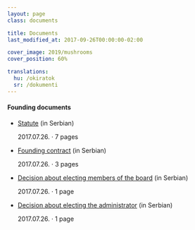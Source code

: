 ```yaml
---
layout: page
class: documents

title: Documents
last_modified_at: 2017-09-26T00:00:00-02:00

cover_image: 2019/mushrooms
cover_position: 60%

translations:
  hu: /okiratok
  sr: /dokumenti
---
```

#### Founding documents

- [Statute] (in Serbian)

  2017.07.26. · 7 pages
- [Founding contract] (in Serbian)

  2017.07.26. · 3 pages
- [Decision about electing members of the board] (in Serbian)

  2017.07.26. · 1 page
- [Decision about electing the administrator] (in Serbian)

  2017.07.26. · 1 page

[Statute]: /docs/statut.pdf
[Founding contract]: /docs/ugovor-o-osnivanju.pdf
[Decision about electing members of the board]: /docs/odluka-o-imenovanju-upravnog-odbora.pdf
[Decision about electing the administrator]: /docs/odluka-o-imenovanju-upravitelja.pdf
